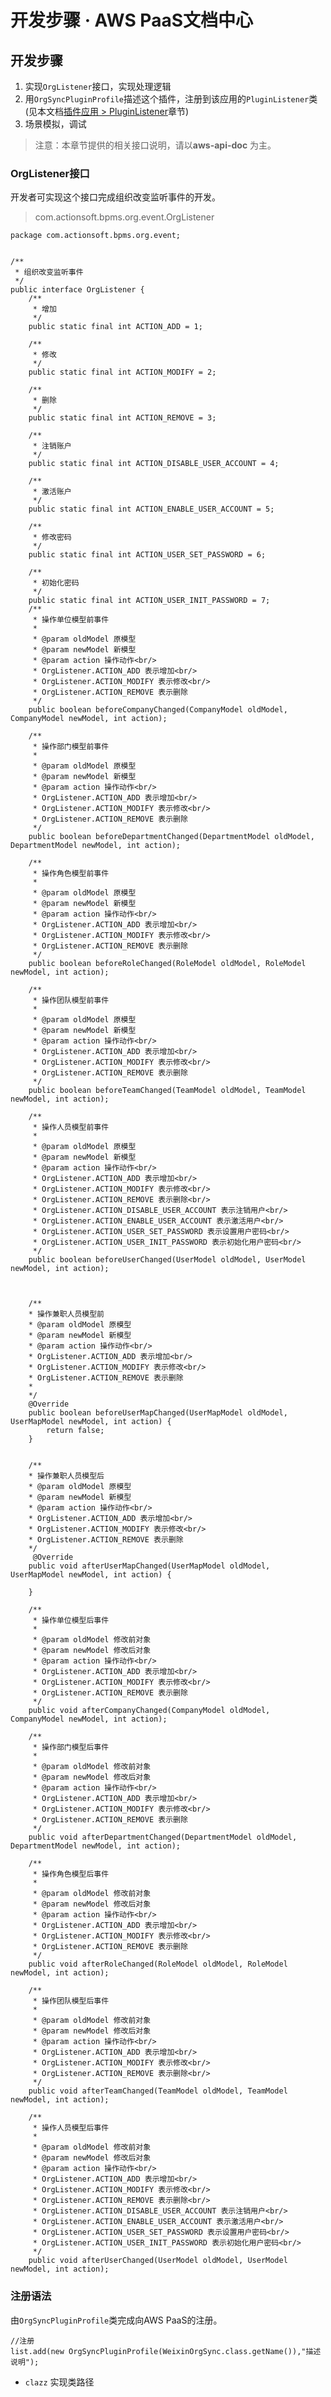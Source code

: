 # 开发步骤 · AWS PaaS文档中心

## 开发步骤

  1. 实现`OrgListener`接口，实现处理逻辑
  2. 用`OrgSyncPluginProfile`描述这个插件，注册到该应用的`PluginListener`类(见本文档[插件应用 > PluginListener](<../app_plugin/pluginlistener.html>)章节)
  3. 场景模拟，调试

> 注意：本章节提供的相关接口说明，请以**aws-api-doc** 为主。

### OrgListener接口

开发者可实现这个接口完成组织改变监听事件的开发。

> com.actionsoft.bpms.org.event.OrgListener
    
    
    package com.actionsoft.bpms.org.event;
    
    
    /**
     * 组织改变监听事件
     */
    public interface OrgListener {
        /**
         * 增加
         */
        public static final int ACTION_ADD = 1;
    
        /**
         * 修改
         */
        public static final int ACTION_MODIFY = 2;
    
        /**
         * 删除
         */
        public static final int ACTION_REMOVE = 3;
    
        /**
         * 注销账户
         */
        public static final int ACTION_DISABLE_USER_ACCOUNT = 4;
    
        /**
         * 激活账户
         */
        public static final int ACTION_ENABLE_USER_ACCOUNT = 5;
    
        /**
         * 修改密码
         */
        public static final int ACTION_USER_SET_PASSWORD = 6;
    
        /**
         * 初始化密码
         */
        public static final int ACTION_USER_INIT_PASSWORD = 7;
        /**
         * 操作单位模型前事件
         *
         * @param oldModel 原模型
         * @param newModel 新模型
         * @param action 操作动作<br/>
         * OrgListener.ACTION_ADD 表示增加<br/>
         * OrgListener.ACTION_MODIFY 表示修改<br/>
         * OrgListener.ACTION_REMOVE 表示删除
         */
        public boolean beforeCompanyChanged(CompanyModel oldModel, CompanyModel newModel, int action);
    
        /**
         * 操作部门模型前事件
         *
         * @param oldModel 原模型
         * @param newModel 新模型
         * @param action 操作动作<br/>
         * OrgListener.ACTION_ADD 表示增加<br/>
         * OrgListener.ACTION_MODIFY 表示修改<br/>
         * OrgListener.ACTION_REMOVE 表示删除
         */
        public boolean beforeDepartmentChanged(DepartmentModel oldModel, DepartmentModel newModel, int action);
    
        /**
         * 操作角色模型前事件
         *
         * @param oldModel 原模型
         * @param newModel 新模型
         * @param action 操作动作<br/>
         * OrgListener.ACTION_ADD 表示增加<br/>
         * OrgListener.ACTION_MODIFY 表示修改<br/>
         * OrgListener.ACTION_REMOVE 表示删除
         */
        public boolean beforeRoleChanged(RoleModel oldModel, RoleModel newModel, int action);
    
        /**
         * 操作团队模型前事件
         *
         * @param oldModel 原模型
         * @param newModel 新模型
         * @param action 操作动作<br/>
         * OrgListener.ACTION_ADD 表示增加<br/>
         * OrgListener.ACTION_MODIFY 表示修改<br/>
         * OrgListener.ACTION_REMOVE 表示删除
         */
        public boolean beforeTeamChanged(TeamModel oldModel, TeamModel newModel, int action);
    
        /**
         * 操作人员模型前事件
         *
         * @param oldModel 原模型
         * @param newModel 新模型
         * @param action 操作动作<br/>
         * OrgListener.ACTION_ADD 表示增加<br/>
         * OrgListener.ACTION_MODIFY 表示修改<br/>
         * OrgListener.ACTION_REMOVE 表示删除<br/>
         * OrgListener.ACTION_DISABLE_USER_ACCOUNT 表示注销用户<br/>
         * OrgListener.ACTION_ENABLE_USER_ACCOUNT 表示激活用户<br/>
         * OrgListener.ACTION_USER_SET_PASSWORD 表示设置用户密码<br/>
         * OrgListener.ACTION_USER_INIT_PASSWORD 表示初始化用户密码<br/>
         */
        public boolean beforeUserChanged(UserModel oldModel, UserModel newModel, int action);
    
    
    
        /**
        * 操作兼职人员模型前
        * @param oldModel 原模型
        * @param newModel 新模型
        * @param action 操作动作<br/>
        * OrgListener.ACTION_ADD 表示增加<br/>
        * OrgListener.ACTION_MODIFY 表示修改<br/>
        * OrgListener.ACTION_REMOVE 表示删除
        *
        */
        @Override
        public boolean beforeUserMapChanged(UserMapModel oldModel, UserMapModel newModel, int action) {
            return false;
        }
    
    
        /**
        * 操作兼职人员模型后
        * @param oldModel 原模型
        * @param newModel 新模型
        * @param action 操作动作<br/>
        * OrgListener.ACTION_ADD 表示增加<br/>
        * OrgListener.ACTION_MODIFY 表示修改<br/>
        * OrgListener.ACTION_REMOVE 表示删除
        */
         @Override
        public void afterUserMapChanged(UserMapModel oldModel, UserMapModel newModel, int action) {
    
        }
    
        /**
         * 操作单位模型后事件
         *
         * @param oldModel 修改前对象
         * @param newModel 修改后对象
         * @param action 操作动作<br/>
         * OrgListener.ACTION_ADD 表示增加<br/>
         * OrgListener.ACTION_MODIFY 表示修改<br/>
         * OrgListener.ACTION_REMOVE 表示删除
         */
        public void afterCompanyChanged(CompanyModel oldModel, CompanyModel newModel, int action);
    
        /**
         * 操作部门模型后事件
         *
         * @param oldModel 修改前对象
         * @param newModel 修改后对象
         * @param action 操作动作<br/>
         * OrgListener.ACTION_ADD 表示增加<br/>
         * OrgListener.ACTION_MODIFY 表示修改<br/>
         * OrgListener.ACTION_REMOVE 表示删除
         */
        public void afterDepartmentChanged(DepartmentModel oldModel, DepartmentModel newModel, int action);
    
        /**
         * 操作角色模型后事件
         *
         * @param oldModel 修改前对象
         * @param newModel 修改后对象
         * @param action 操作动作<br/>
         * OrgListener.ACTION_ADD 表示增加<br/>
         * OrgListener.ACTION_MODIFY 表示修改<br/>
         * OrgListener.ACTION_REMOVE 表示删除
         */
        public void afterRoleChanged(RoleModel oldModel, RoleModel newModel, int action);
    
        /**
         * 操作团队模型后事件
         *
         * @param oldModel 修改前对象
         * @param newModel 修改后对象
         * @param action 操作动作<br/>
         * OrgListener.ACTION_ADD 表示增加<br/>
         * OrgListener.ACTION_MODIFY 表示修改<br/>
         * OrgListener.ACTION_REMOVE 表示删除<br/>
         */
        public void afterTeamChanged(TeamModel oldModel, TeamModel newModel, int action);
    
        /**
         * 操作人员模型后事件
         *
         * @param oldModel 修改前对象
         * @param newModel 修改后对象
         * @param action 操作动作<br/>
         * OrgListener.ACTION_ADD 表示增加<br/>
         * OrgListener.ACTION_MODIFY 表示修改<br/>
         * OrgListener.ACTION_REMOVE 表示删除<br/>
         * OrgListener.ACTION_DISABLE_USER_ACCOUNT 表示注销用户<br/>
         * OrgListener.ACTION_ENABLE_USER_ACCOUNT 表示激活用户<br/>
         * OrgListener.ACTION_USER_SET_PASSWORD 表示设置用户密码<br/>
         * OrgListener.ACTION_USER_INIT_PASSWORD 表示初始化用户密码<br/>
         */
        public void afterUserChanged(UserModel oldModel, UserModel newModel, int action);
    

### 注册语法

由`OrgSyncPluginProfile`类完成向AWS PaaS的注册。
    
    
    //注册
    list.add(new OrgSyncPluginProfile(WeixinOrgSync.class.getName()),"描述说明");
    

  * `clazz` 实现类路径